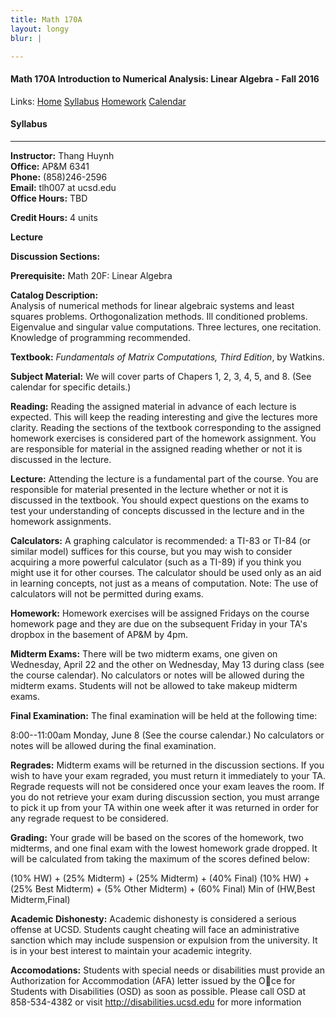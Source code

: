 ```yaml
---
title: Math 170A
layout: longy
blur: |

---
```

#### Math 170A Introduction to Numerical Analysis: Linear Algebra - Fall 2016
  Links: [Home][math20eHome]    [Syllabus][math20eSyl]    [Homework][math20eHW]    [Calendar][math20eCal]
    
   [math20eHome]:http://thanghuynh.org/teaching/math20e_f16.html
   [math20eSyl]:http://thanghuynh.org/teaching/math20e_f16_syllabus.html  
   [math20eHW]:http://thanghuynh.org/teaching/math20e_f16_hw.html  
   [math20eCal]:http://thanghuynh.org/teaching/math20e_f16_cal.html  

#### Syllabus

---

**Instructor:** Thang Huynh  
**Office:** AP&M 6341  
**Phone:** (858)246-2596  
**Email:** tlh007 at ucsd.edu  
**Office Hours:** TBD  

**Credit Hours:**  4 units

**Lecture**

**Discussion Sections:**

**Prerequisite:** Math 20F: Linear Algebra

**Catalog Description:**  
Analysis of numerical methods for linear algebraic systems and least squares problems. Orthogonalization methods. 
Ill conditioned problems. Eigenvalue and singular value computations. Three lectures, one recitation.
Knowledge of programming recommended.

**Textbook:** *Fundamentals of Matrix Computations, Third Edition*, by Watkins.

**Subject Material:** We will cover parts of Chapers 1, 2, 3, 4, 5, and 8. (See calendar for specific details.)

**Reading:** Reading the assigned material in advance of each lecture is expected. This will keep the reading interesting and give the lectures more clarity. Reading the sections of the textbook corresponding to the assigned homework exercises is considered part of the homework assignment. You are responsible for material in the assigned reading whether or not it is discussed in the lecture.

**Lecture:** Attending the lecture is a fundamental part of the course. You are responsible for material presented in the lecture whether or not it is discussed in the textbook. You should expect questions on the exams to test your understanding of concepts discussed in the lecture and in the homework assignments.

**Calculators:** A graphing calculator is recommended: a TI-83 or TI-84 (or similar model) suffices for this course, but you may wish to consider acquiring a more powerful calculator (such as a TI-89) if you think you might use it for other courses. The calculator should be used only as an aid in learning concepts, not just as a means of computation. Note: The use of calculators will not be permitted during exams.

**Homework:** Homework exercises will be assigned Fridays on the course homework page and they are due on the subsequent Friday in your TA's dropbox in the basement of AP&M by 4pm.

**Midterm Exams:** There will be two midterm exams, one given on Wednesday, April 22 and the other on Wednesday, May 13 during class (see the course calendar). No calculators or notes will be allowed during the midterm exams. Students will not be allowed to take makeup midterm exams.

**Final Examination:** The final examination will be held at the following time:

8:00--11:00am Monday, June 8 (See the course calendar.)
No calculators or notes will be allowed during the final examination.

**Regrades:** Midterm exams will be returned in the discussion sections. If you wish to have your exam regraded, you must return it immediately to your TA. Regrade requests will not be considered once your exam leaves the room. If you do not retrieve your exam during discussion section, you must arrange to pick it up from your TA within one week after it was returned in order for any regrade request to be considered.

**Grading:** Your grade will be based on the scores of the homework, two midterms, and one final exam with the lowest homework grade dropped. It will be calculated from taking the maximum of the scores defined below:

(10% HW) + (25% Midterm) + (25% Midterm) + (40% Final)
(10% HW) + (25% Best Midterm) + (5% Other Midterm) + (60% Final)
Min of (HW,Best Midterm,Final)

**Academic Dishonesty:** Academic dishonesty is considered a serious offense at UCSD. Students caught cheating will face an administrative sanction which may include suspension or expulsion from the university. It is in your best interest to maintain your academic integrity.

**Accomodations:** Students with special needs or disabilities must provide an Authorization for Accommodation (AFA) letter issued by the Oce for Students with Disabilities (OSD) as soon as possible. Please call OSD at 858-534-4382 or visit http://disabilities.ucsd.edu for more information



